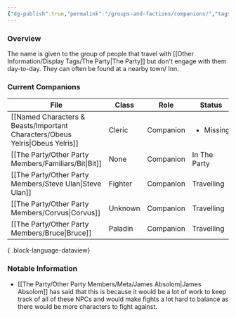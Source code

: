 ```yaml
---
{"dg-publish":true,"permalink":"/groups-and-factions/companions/","tags":["NPC","Groups"],"updated":"2025-05-30T12:45:01.701+01:00"}
---
```


### Overview
The name is given to the group of people that travel with [[Other Information/Display Tags/The Party\|The Party]] but don't engage with them day-to-day. They can often be found at a nearby town/ Inn.

### Current Companions
| File                                                                             | Class   | Role      | Status                    |
| -------------------------------------------------------------------------------- | ------- | --------- | ------------------------- |
| [[Named Characters & Beasts/Important Characters/Obeus Yelris\|Obeus Yelris]] | Cleric  | Companion | <ul><li>Missing</li></ul> |
| [[The Party/Other Party Members/Familiars/Bit\|Bit]]                          | None    | Companion | In The Party              |
| [[The Party/Other Party Members/Steve Ulan\|Steve Ulan]]                      | Fighter | Companion | Travelling                |
| [[The Party/Other Party Members/Corvus\|Corvus]]                              | Unknown | Companion | Travelling                |
| [[The Party/Other Party Members/Bruce\|Bruce]]                                | Paladin | Companion | Travelling                |

{ .block-language-dataview}

### Notable Information 
- [[The Party/Other Party Members/Meta/James Absolom\|James Absolom]] has said that this is because it would be a lot of work to keep track of all of these NPCs and would make fights a lot hard to balance as there would be more characters to fight against. 